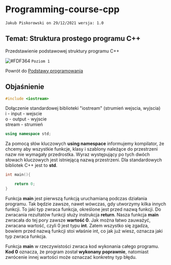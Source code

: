 # Programming-course-cpp

`Jakub Piskorowski on 29/12/2021 wersja: 1.0`

## Temat: Struktura prostego programu C++

Przedstawienie podstawowej struktury programu C++

![#FDF364](https://via.placeholder.com/15/FDF364/000000?text=+) `Poziom 1`

Powrót do [Podstawy programowania](/1-programowanie-strukturalne/1-1-podstawy-programowania/README.md)

## Objaśnienie

```cpp
#include <iostream> 
```

Dołączenie standardowej biblioteki "iostream" (strumień wejscia, wyjscia) \
i - input - wejscie \
o - output - wyjscie \
stream - strumień

```cpp
using namespace std;
```

Za pomocą słów kluczowych **using namespace** informujemy kompilator, że chcemy aby wszystkie funkcje, klasy i szablony należące do przestrzeni nazw nie wymagały przedrostka. Wyraz występujący po tych dwóch słowach kluczowych jest istniejącą nazwą przestrzeni. Dla standardowych bibliotek C++ jest to **std**.

```cpp
int main(){

    return 0;
}
```

Funkcja **main** jest pierwszą funkcją uruchamianą podczas działania programu. Tak będzie zawsze, nawet wówczas, gdy utworzymy kilka innych funkcji. To jaki typ zwraca funkcja, określone jest przed nazwą funkcji. Do zwracania rezultatów funkcji służy instrukcja **return**. Nasza funkcja **main** zwracała do tej pory zawsze **wartość 0**. Jak można łatwo zauważyć, zwracana wartość, czyli 0 jest typu **int**. Zatem wszystko się zgadza, bowiem przed nazwą funkcji stoi właśnie int, co jak już wiesz, oznacza jaki typ zwraca funkcja.

Funkcja **main** w rzeczywistości zwraca kod wykonania całego programu. **Kod 0** oznacza, że program został **wykonany poprawnie**, natomiast zwrócenie innej wartości może oznaczać konkretny typ błędu.

